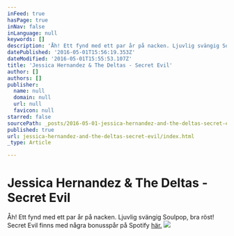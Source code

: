 ```yaml
---
inFeed: true
hasPage: true
inNav: false
inLanguage: null
keywords: []
description: 'Åh! Ett fynd med ett par år på nacken. Ljuvlig svängig Soulpop, bra röst! Secret Evil finns med några bonusspår på Spotify här.'
datePublished: '2016-05-01T15:56:19.353Z'
dateModified: '2016-05-01T15:55:53.107Z'
title: 'Jessica Hernandez & The Deltas - Secret Evil'
author: []
authors: []
publisher:
  name: null
  domain: null
  url: null
  favicon: null
starred: false
sourcePath: _posts/2016-05-01-jessica-hernandez-and-the-deltas-secret-evil.md
published: true
url: jessica-hernandez-and-the-deltas-secret-evil/index.html
_type: Article

---
```

# Jessica Hernandez & The Deltas - Secret Evil

Åh! Ett fynd med ett par år på nacken. Ljuvlig svängig Soulpop, bra röst! Secret Evil finns med några bonusspår på Spotify [här.][0]
![](https://the-grid-user-content.s3-us-west-2.amazonaws.com/bedc8d6b-edc5-46da-a43c-88772c24ec4e.jpg)

[0]: https://open.spotify.com/album/2U2ZVfiDvXRqjvEQ0GRaIM